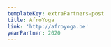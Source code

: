 ```yaml
---
templateKey: extraPartners-post
title: AfroYoga
link: 'http://afroyoga.be'
yearPartner: 2020
---
```

